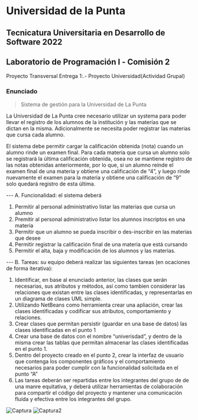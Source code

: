 
# Universidad de la Punta
## Tecnicatura Universitaria en Desarrollo de Software 2022 
## Laboratorio de Programación l - Comisión 2


Proyecto Transversal Entrega 1:.- Proyecto Universidad(Actividad Grupal)


### Enunciado

> Sistema de gestión para la Universidad de La Punta

La Universidad de La Punta cree necesario utilizar un systema para poder llevar el registro de
los alumnos de la institución y las materías que se dictan en la misma. 
Adicionalmente se necesita poder registrar las materias que cursa cada alumno. 

El sistema debe permitir cargar la calificación obtenida (nota) cuando un alumno rinde un examen final. 
Para cada materia que cursa un alumno solo se registrará la última calificación obtenida, osea no se mantiene registro
de las notas obtenidas anteriormente, por lo que, si un alumno reinde el examen final de una
materia y obtiene una calificación de “4”, y luego rinde nuevamente el examen para la materia
y obtiene una calificación de “9” solo quedará registro de esta última.

--- A. Funcionalidad: el sistema deberá
1. Permitir al personal administrativo listar las materias que cursa un alumno
2. Premitir al personal administrativo listar los alumnos inscriptos en una materia
3. Permitir que un alumno se pueda inscribir o des-inscribir en las materias que desee
4. Permitir registrar la calificación final de una materia que está cursando
5. Permitir el alta, baja y modificación de los alumnos y las materias.
  
 
 
 
--- B. Tareas: su equipo deberá realizar las siguientes tareas (en ocaciones de forma
iterativa):
1. Identificar, en base al enunciado anterior, las clases que serán necesarias, sus
atributos y métodos, así como tambien considerar las relaciones que existan entre
las clases identificadas, y representarlas en un diagrama de clases UML simple.
2. Utilizando NetBeans como herramienta crear una apliación, crear las clases
identificadas y codificar sus atributos, comportamiento y relaciones.
3. Crear clases que permitan persistir (guardar en una base de datos) las clases
identificadas en el punto 1
4. Crear una base de datos con el nombre “univerisdad”, y dentro de la misma crear
las tablas que permitan almacenar las clases identificadas en el punto 1.
5. Dentro del proyecto creado en el punto 2, crear la interfaz de usuario que
contenga los componentes gráficos y el comportamiento necesarios para poder
cumplir con la funcionalidad solicitada en el punto “A”
6. Las tareas deberán ser repartidas entre los integrantes del grupo de de una manre
equitativa, y deberá utilizar herramientas de colaboración para compartir el código
del proyecto y mantener una comunicación fluída y efectiva entre los integrantes
del grupo.




![Captura](https://user-images.githubusercontent.com/62398984/175840915-94b7fe57-8170-4a1d-851a-04704a71711e.JPG)
![Captura2](https://user-images.githubusercontent.com/62398984/175840930-5ef9f466-2b7c-477f-b6b1-4e4b462ee128.JPG)
